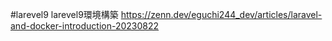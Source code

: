 #larevel9
larevel9環境構築
https://zenn.dev/eguchi244_dev/articles/laravel-and-docker-introduction-20230822

